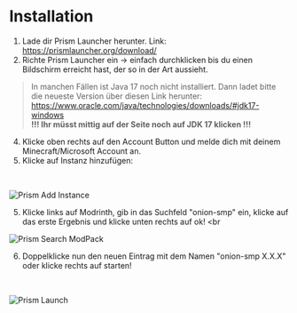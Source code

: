 # Installation

1. Lade dir Prism Launcher herunter. Link: https://prismlauncher.org/download/
2. Richte Prism Launcher ein -> einfach durchklicken bis du einen Bildschirm erreicht hast, der so in der Art aussieht.
> In manchen Fällen ist Java 17 noch nicht installiert. Dann ladet bitte die neueste Version über diesen Link herunter: https://www.oracle.com/java/technologies/downloads/#jdk17-windows 
> <br> **!!! Ihr müsst mittig auf der Seite noch auf JDK 17 klicken !!!**
4. Klicke oben rechts auf den Account Button und melde dich mit deinem Minecraft/Microsoft Account an.
5. Klicke auf Instanz hinzufügen:
<br>

![Prism Add Instance](https://github.com/btwonion/onion-smp/blob/master/media/prism_start.png)

5. Klicke links auf Modrinth, gib in das Suchfeld "onion-smp" ein, klicke auf das erste Ergebnis und klicke unten rechts auf ok!
<br
    
![Prism Search ModPack](https://github.com/btwonion/onion-smp/blob/master/media/prism_search.png)

6. Doppelklicke nun den neuen Eintrag mit dem Namen "onion-smp X.X.X" oder klicke rechts auf starten!
<br>

![Prism Launch](https://github.com/btwonion/onion-smp/blob/master/media/prism_launch.png)
